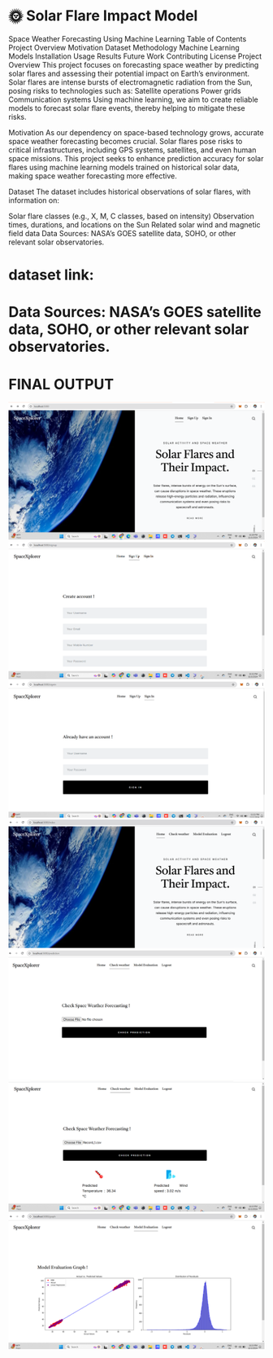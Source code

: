 # 🌞 Solar Flare Impact Model

Space Weather Forecasting Using Machine Learning Table of Contents Project Overview Motivation Dataset Methodology Machine Learning Models Installation Usage Results Future Work Contributing License Project Overview This project focuses on forecasting space weather by predicting solar flares and assessing their potential impact on Earth’s environment. Solar flares are intense bursts of electromagnetic radiation from the Sun, posing risks to technologies such as:
Satellite operations Power grids Communication systems Using machine learning, we aim to create reliable models to forecast solar flare events, thereby helping to mitigate these risks.

Motivation As our dependency on space-based technology grows, accurate space weather forecasting becomes crucial. Solar flares pose risks to critical infrastructures, including GPS systems, satellites, and even human space missions. This project seeks to enhance prediction accuracy for solar flares using machine learning models trained on historical solar data, making space weather forecasting more effective.

Dataset The dataset includes historical observations of solar flares, with information on:

Solar flare classes (e.g., X, M, C classes, based on intensity) Observation times, durations, and locations on the Sun Related solar wind and magnetic field data Data Sources: NASA’s GOES satellite data, SOHO, or other relevant solar observatories.


# dataset link:
# Data Sources: NASA’s GOES satellite data, SOHO, or other relevant solar observatories.

# FINAL OUTPUT
![image](https://github.com/RoshanMundekar/Solar-Flare-Impact-Model/blob/main/screenshot/1.png)
![image](https://github.com/RoshanMundekar/Solar-Flare-Impact-Model/blob/main/screenshot/2.png)
![image](https://github.com/RoshanMundekar/Solar-Flare-Impact-Model/blob/main/screenshot/3.png)
![image](https://github.com/RoshanMundekar/Solar-Flare-Impact-Model/blob/main/screenshot/4.png)
![image](https://github.com/RoshanMundekar/Solar-Flare-Impact-Model/blob/main/screenshot/5.png)
![image](https://github.com/RoshanMundekar/Solar-Flare-Impact-Model/blob/main/screenshot/6.png)
![image](https://github.com/RoshanMundekar/Solar-Flare-Impact-Model/blob/main/screenshot/7.png)
